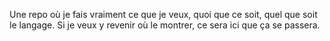 Une repo où je fais vraiment ce que je veux, quoi que ce soit, quel que soit le langage.
Si je veux y revenir où le montrer, ce sera ici que ça se passera.